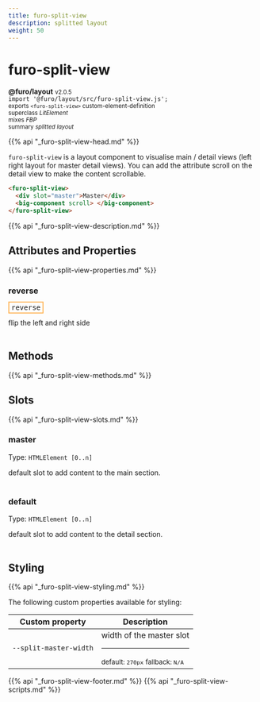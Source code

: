 ```yaml
---
title: furo-split-view
description: splitted layout
weight: 50
---
```


# furo-split-view
**@furo/layout** <small>v2.0.5</small>
<br>`import '@furo/layout/src/furo-split-view.js';`<small>
<br>exports `<furo-split-view>` custom-element-definition
<br>superclass *LitElement*
<br> mixes *FBP*</small>
<br><small>summary *splitted layout*</small>

{{% api "_furo-split-view-head.md" %}}

`furo-split-view`
is a layout component to visualise main / detail views (left right layout for master detail views).
You can add the attribute scroll on the detail view to make the content scrollable.

```html
<furo-split-view>
  <div slot="master">Master</div>
  <big-component scroll> </big-component>
</furo-split-view>
```

{{% api "_furo-split-view-description.md" %}}


## Attributes and Properties
{{% api "_furo-split-view-properties.md" %}}



### **reverse**

<span  style="border-width:2px; border-style: solid;border-color:  rgb(255, 182, 91);font-family:monospace; padding:2px 4px;">reverse</span>
</small>

flip the left and right side
<br><br>

## Methods
{{% api "_furo-split-view-methods.md" %}}





## Slots
{{% api "_furo-split-view-slots.md" %}}

### **master**
Type: `HTMLElement [0..n]`

default slot to add content to the main section.
<br><br>
### **default**
Type: `HTMLElement [0..n]`

default slot to add content to the detail section.
<br><br>
## Styling
{{% api "_furo-split-view-styling.md" %}}

The following custom properties  available for styling:

Custom property | Description
----------------|-------------
`--split-master-width` | width of the master slot <hr> <small>default: `270px`</small> <small>fallback: `N/A`</small>

{{% api "_furo-split-view-footer.md" %}}
{{% api "_furo-split-view-scripts.md" %}}

